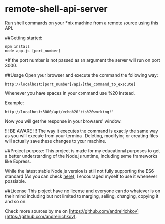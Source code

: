 # remote-shell-api-server
Run shell commands on your *nix machine from a remote source using this API.


##Getting started:
```
npm install
node app.js [port_number]
```
*If the port number is not passed as an argument the server will run on port 3000.


##Usage
Open your browser and execute the command the following way:
```
http://localhost:[port_number]/api/[the_command_to_execute]
```
Whenever you have spaces in your command use %20 instead.

Example:
```
http://localhost:3000/api/echo%20"its%20working!"
```

Now you will get the response in your browsers' window.

!!! BE AWARE !!!
The way it executes the command is exactly the same way as you will execute from your terminal.
Deleting, modifying or creating files will actually save these changes to your machine.


##Project purpose:
This project is made for my educational purposes to get a better understanding of the Node.js runtime, including some frameworks like Express.

While the latest stable Node.js version is still not fully supporting the ES6 standard (As you can check [here](http://node.green/)), I encouraged myself to use it whenever possiable.



##License
This project have no license and everyone can do whatever is on their mind including but not limited to marging, selling, changing, copying it and so on.


Check more sources by me on [https://github.com/andreirichkov](https://github.com/andreirichkov).
